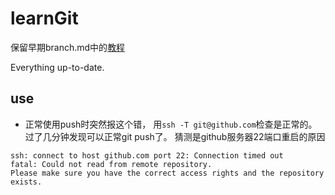 # learnGit

保留早期branch.md中的[教程](https://learngitbranching.js.org/)

Everything up-to-date.


## use
+ 正常使用push时突然报这个错， 用`ssh -T git@github.com`检查是正常的。过了几分钟发现可以正常git push了。 猜测是github服务器22端口重启的原因
```
ssh: connect to host github.com port 22: Connection timed out
fatal: Could not read from remote repository.
Please make sure you have the correct access rights and the repository exists.
```